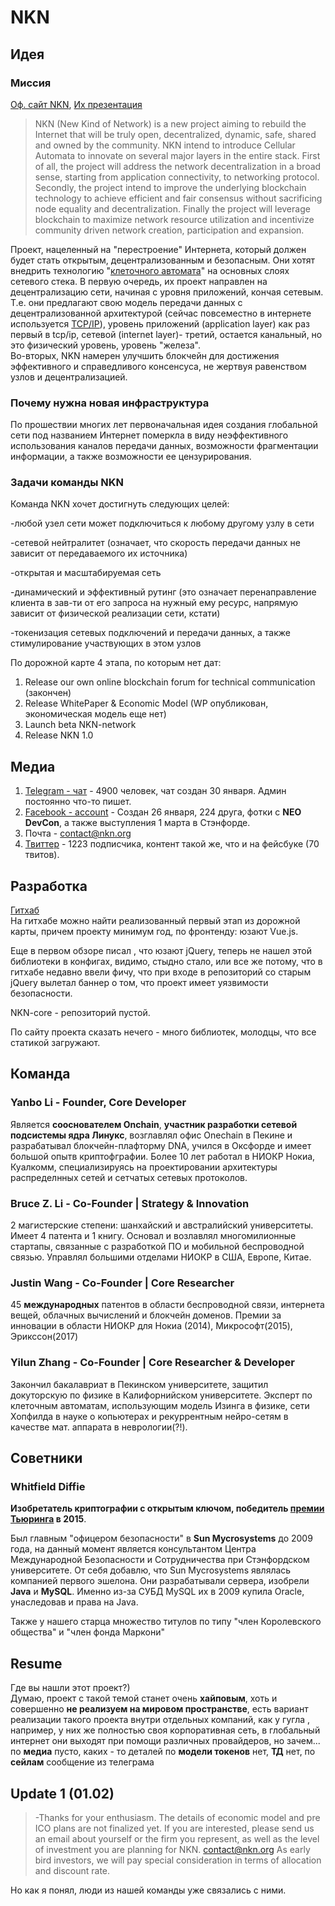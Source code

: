 # NKN
## Идея
### Миссия
[Оф. сайт NKN](http://nkn.org/), [Их презентация](https://www.nkn.org/doc/NKN_Intr_v0.1beta.pdf)
>NKN (New Kind of Network) is a new project aiming to rebuild the Internet that will be truly open, decentralized, dynamic, safe, shared and owned by the community. NKN intend to introduce Cellular Automata to innovate on several major layers in the entire stack. First of all, the project will address the network decentralization in a broad sense, starting from application connectivity, to networking protocol. Secondly, the project intend to improve the underlying blockchain technology to achieve efficient and fair consensus without sacrificing node equality and decentralization. Finally the project will leverage blockchain to maximize network resource utilization and incentivize community driven network creation, participation and expansion. <br/>

Проект, нацеленный на "перестроение" Интернета, который должен будет стать открытым, децентрализованным и безопасным. Они хотят внедрить технологию "[клеточного автомата](https://ru.wikipedia.org/wiki/%D0%9A%D0%BB%D0%B5%D1%82%D0%BE%D1%87%D0%BD%D1%8B%D0%B9_%D0%B0%D0%B2%D1%82%D0%BE%D0%BC%D0%B0%D1%82)" на основных слоях  сетевого стека. В первую очередь, их проект направлен на децентрализацию сети, начиная с уровня приложений, кончая сетевым. Т.е. они предлагают свою модель передачи данных с децентрализованной архитектурой (сейчас повсеместно в интернете используется [TCP/IP](https://ru.wikipedia.org/wiki/TCP/IP)), уровень приложений (application layer) как раз первый в tcp/ip, сетевой (internet layer)- третий, остается канальный, но это физический уровень, уровень "железа".<br> Во-вторых, NKN намерен улучшить блокчейн для достижения эффективного и справедливого консенсуса, не жертвуя равенством узлов и децентрализацией.
### Почему нужна новая инфраструктура
По прошествии многих лет первоначальная идея создания глобальной сети под названием Интернет померкла в виду неэффективного использования каналов передачи данных, возможности фрагментации информации, а также возможности ее цензурирования.
### Задачи команды NKN
Команда NKN хочет достигнуть следующих целей:

-любой узел сети может подключиться к любому другому узлу в сети

-сетевой нейтралитет (означает, что скорость передачи данных не зависит от передаваемого их источника)

-открытая и масштабируемая сеть

-динамический и эффективный рутинг (это означает перенаправление клиента в зав-ти от его запроса на нужный ему ресурс, напрямую зависит от физической реализации сети, кстати)

-токенизация сетевых подключений и передачи данных, а также стимулирование участвующих в этом узлов

По дорожной карте 4 этапа, по которым нет дат: 
1. Release our own online blockchain forum for technical communication (закончен)
2. Release WhitePaper & Economic Model (WP опубликован, экономическая модель еще нет)
3. Launch beta NKN-network
4. Release NKN 1.0
## Медиа
1. [Telegram - чат](https://t.me/nknorg) - 4900 человек, чат создан 30 января. Админ постоянно что-то пишет.
2. [Facebook - account](https://www.facebook.com/nkn.org?hc_ref=ARSsqMXbadiGmi0yeg7YlsHWbum3onMSHYkfAhIGLQqR3xDRL7AJPnxMxyMYs2QIOCE) - Создан 26 января, 224 друга, фотки с **NEO DevCon**, а также выступления 1 марта в Стэнфорде.
3. Почта - contact@nkn.org
4. [Твиттер](https://twitter.com/NKN_ORG) - 1223 подписчика, контент такой же, что и на фейсбуке (70 твитов).
## Разработка
[Гитхаб](https://github.com/NKNetwork) <br>
На гитхабе можно найти реализованный первый этап из дорожной карты, причем проекту минимум год, по фронтенду: юзают Vue.js.

Еще в первом обзоре писал , что юзают jQuery, теперь не нашел этой библиотеки в конфигах, видимо, стыдно стало, или все же потому, что в гитхабе недавно ввели фичу, что при входе в репозиторий со старым jQuery вылетал баннер о том, что проект имеет уязвимости безопасности.

NKN-core - репозиторий пустой.

По сайту проекта сказать нечего - много библиотек, молодцы, что все статикой загружают.
## Команда
### Yanbo Li - Founder, Core Developer
Является **сооснователем Onchain**, **участник разработки сетевой подсистемы ядра Линукс**, возглавлял офис Onechain в Пекине и разрабатывал блокчейн-плафторму DNA, учился в Оксфорде и имеет большой опытв криптофграфии. Более 10 лет работал в НИОКР Нокиа, Куалкомм, специализируясь на проектировании архитектуры распределнных сетей и сетчатых сетевых протоколов.
### Bruce Z. Li - Co-Founder | Strategy & Innovation
2 магистерские степени: шанхайский и австралийский университеты. Имеет 4 патента и 1 книгу. Основал и возлавлял многомилионные стартапы, связанные с разработкой ПО и мобильной беспроводной связью. Управлял большими отделами НИОКР в США, Европе, Китае.
### Justin Wang - Co-Founder | Core Researcher
45 **международных** патентов в области беспроводной связи, интернета вещей, облачных вычислений и блокчейн доменов. Премии за инновации в области НИОКР для Нокиа (2014), Микрософт(2015), Эрикссон(2017)
### Yilun Zhang - Co-Founder | Core Researcher & Developer
Закончил бакалавриат в Пекинском университете, защитил докуторскую по физике в Калифорнийском университете. Эксперт по клеточным автоматам, использующим модель Изинга в физике, сети Хопфилда в науке о копьютерах и рекуррентным нейро-сетям в качестве мат. аппарата в неврологии(?!).
## Советники 
### Whitfield Diffie
**Изобретатель криптографии с открытым ключом, победитель [премии Тьюринга](https://ru.wikipedia.org/wiki/%D0%9F%D1%80%D0%B5%D0%BC%D0%B8%D1%8F_%D0%A2%D1%8C%D1%8E%D1%80%D0%B8%D0%BD%D0%B3%D0%B0) в 2015**.

Был главным "офицером безопасности" в **Sun Mycrosystems** до 2009 года, на данный момент является консультантом Центра Международной Безопасности и Сотрудничества при Стэнфордском университете. 
От себя добавлю, что Sun Mycrosystems являлась компанией первого эшелона. Они разрабатывали сервера, изобрели **Java** и **MySQL**. Именно из-за СУБД MySQL их в 2009 купила Oracle, унаследовав и права на Java.

Также у нашего старца множество титулов по типу "член Королевского общества" и "член фонда Маркони"

## Resume 
Где вы нашли этот проект?) <br> 
Думаю, проект с такой темой станет очень **хайповым**, хоть и совершенно **не реализуем на мировом пространстве**, есть вариант реализации такого проекта внутри отдельных компаний, как у гугла , например, у них же полностью своя корпоративная сеть, в глобальный интернет они выходят при помощи различных провайдеров, но зачем... по **медиа** пусто, каких - то деталей по **модели токенов** нет, **ТД** нет, по **сейлам** сообщение из телеграма
## Update 1 (01.02)
>-Thanks for your enthusiasm. The details of economic model and pre ICO plans are not finalized yet. If you are interested, please send us an email about yourself or the firm you represent, as well as the level of investment you are planning for NKN. contact@nkn.org As early bird investors, we will pay special consideration in terms of allocation and discount rate. <br>

Но как я понял, люди из нашей команды уже связались с ними.
